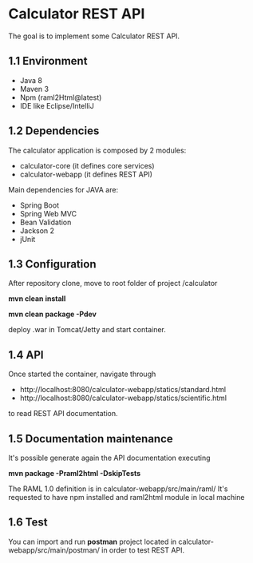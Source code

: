 # Calculator REST API

The goal is to implement some Calculator REST API.


## 1.1	Environment
- Java 		8
- Maven 	3
- Npm (raml2Html@latest)
- IDE like Eclipse/IntelliJ


## 1.2 Dependencies

The calculator application is composed by 2 modules:
- calculator-core (it defines core services)
- calculator-webapp (it defines REST API)

Main dependencies for JAVA are:
- Spring Boot
- Spring Web MVC
- Bean Validation
- Jackson 2
- jUnit


## 1.3 Configuration

After repository clone, move to root folder of project /calculator

**mvn clean install**

**mvn clean package -Pdev**

deploy .war in Tomcat/Jetty and start container.


## 1.4 API

Once started the container, navigate through

- http://localhost:8080/calculator-webapp/statics/standard.html
- http://localhost:8080/calculator-webapp/statics/scientific.html

to read REST API documentation.


## 1.5 Documentation maintenance

It's possible generate again the API documentation executing 

**mvn package -Praml2html -DskipTests**

The RAML 1.0 definition is in calculator-webapp/src/main/raml/
It's requested to have npm installed and raml2html module in local machine


## 1.6 Test

You can import and run **postman** project located in calculator-webapp/src/main/postman/
in order to test REST API.
